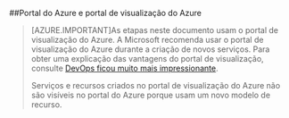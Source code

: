 ##Portal do Azure e portal de visualização do Azure

> [AZURE.IMPORTANT]As etapas neste documento usam o portal de visualização do Azure. A Microsoft recomenda usar o portal de visualização do Azure durante a criação de novos serviços. Para obter uma explicação das vantagens do portal de visualização, consulte [DevOps ficou muito mais impressionante](http://azure.microsoft.com/overview/preview-portal/).
> 
> Serviços e recursos criados no portal de visualização do Azure não são visíveis no portal do Azure porque usam um novo modelo de recurso.

<!---HONumber=August15_HO8-->